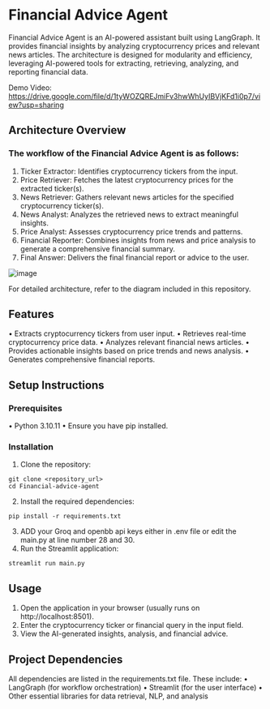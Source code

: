 
# Financial Advice Agent

Financial Advice Agent is an AI-powered assistant built using LangGraph. It provides financial insights by analyzing cryptocurrency prices and relevant news articles. The architecture is designed for modularity and efficiency, leveraging AI-powered tools for extracting, retrieving, analyzing, and reporting financial data.

Demo Video: https://drive.google.com/file/d/1tyWOZQREJmiFv3hwWhUyIBVjKFd1i0p7/view?usp=sharing
## Architecture Overview

### The workflow of the Financial Advice Agent is as follows:
1. Ticker Extractor: Identifies cryptocurrency tickers from the input.
2. Price Retriever: Fetches the latest cryptocurrency prices for the extracted ticker(s).
3. News Retriever: Gathers relevant news articles for the specified cryptocurrency ticker(s).
4. News Analyst: Analyzes the retrieved news to extract meaningful insights.
5. Price Analyst: Assesses cryptocurrency price trends and patterns.
6. Financial Reporter: Combines insights from news and price analysis to generate a comprehensive financial summary.
7. Final Answer: Delivers the final financial report or advice to the user.


![image](./graph.png)

For detailed architecture, refer to the diagram included in this repository.

## Features
• Extracts cryptocurrency tickers from user input.
• Retrieves real-time cryptocurrency price data.
• Analyzes relevant financial news articles.
• Provides actionable insights based on price trends and news analysis.
• Generates comprehensive financial reports.

## Setup Instructions

### Prerequisites
• Python 3.10.11
• Ensure you have pip installed.

### Installation
1. Clone the repository:
```
git clone <repository_url>
cd Financial-advice-agent
```

2. Install the required dependencies:
```
pip install -r requirements.txt
```

3. ADD your Groq and openbb api keys either in .env file or edit the main.py at line number 28 and 30.
4. Run the Streamlit application:
```
streamlit run main.py
```



## Usage
1. Open the application in your browser (usually runs on http://localhost:8501).
2. Enter the cryptocurrency ticker or financial query in the input field.
3. View the AI-generated insights, analysis, and financial advice.

## Project Dependencies

All dependencies are listed in the requirements.txt file. These include:
	•	LangGraph (for workflow orchestration)
	•	Streamlit (for the user interface)
	•	Other essential libraries for data retrieval, NLP, and analysis


